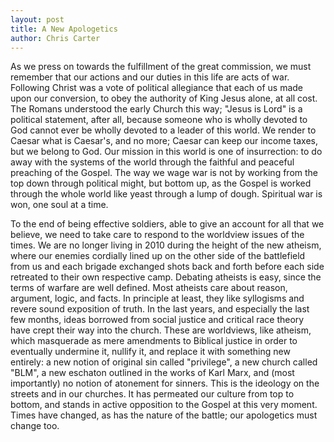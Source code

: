 ```yaml
---
layout: post
title: A New Apologetics
author: Chris Carter
---
```


As we press on towards the fulfillment of the great commission, we must remember that our actions and our duties in this life are acts of war. Following Christ was a vote of political allegiance that each of us made upon our conversion, to obey the authority of King Jesus alone, at all cost. The Romans understood the early Church this way; "Jesus is Lord" is a political statement, after all, because someone who is wholly devoted to God cannot ever be wholly devoted to a leader of this world. We render to Caesar what is Caesar's, and no more; Caesar can keep our income taxes, but we belong to God. Our mission in this world is one of insurrection: to do away with the systems of the world through the faithful and peaceful preaching of the Gospel. The way we wage war is not by working from the top down through political might, but bottom up, as the Gospel is worked through the whole world like yeast through a lump of dough. Spiritual war is won, one soul at a time.

To the end of being effective soldiers, able to give an account for all that we believe, we need to take care to respond to the worldview issues of the times. We are no longer living in 2010 during the height of the new atheism, where our enemies cordially lined up on the other side of the battlefield from us and each brigade exchanged shots back and forth before each side retreated to their own respective camp. Debating atheists is easy, since the terms of warfare are well defined. Most atheists care about reason, argument, logic, and facts. In principle at least, they like syllogisms and revere sound exposition of truth. In the last years, and especially the last few months, ideas borrowed from social justice and critical race theory have crept their way into the church. These are worldviews, like atheism, which masquerade as mere amendments to Biblical justice in order to eventually undermine it, nullify it, and replace it with something new entirely: a new notion of original sin called "privilege", a new church called "BLM", a new eschaton outlined in the works of Karl Marx, and (most importantly) no notion of atonement for sinners. This is the ideology on the streets and in our churches. It has permeated our culture from top to bottom, and stands in active opposition to the Gospel at this very moment. Times have changed, as has the nature of the battle; our apologetics must change too. 
